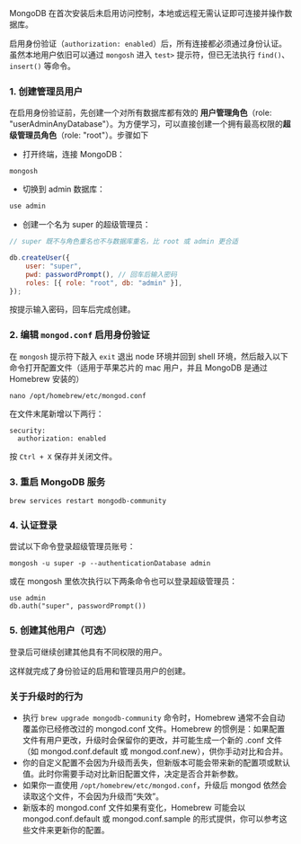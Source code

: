 MongoDB 在首次安装后未启用访问控制，本地或远程无需认证即可连接并操作数据库。

启用身份验证（`authorization: enabled`）后，所有连接都必须通过身份认证。虽然本地用户依旧可以通过 `mongosh` 进入 `test>` 提示符，但已无法执行 `find()`、`insert()` 等命令。

### 1. 创建管理员用户

在启用身份验证前，先创建一个对所有数据库都有效的 **用户管理角色**（role: "userAdminAnyDatabase"）。为方便学习，可以直接创建一个拥有最高权限的**超级管理员角色**（role: "root"）。步骤如下

- 打开终端，连接 MongoDB：

```
mongosh
```

- 切换到 admin 数据库：

```js
use admin
```

- 创建一个名为 super 的超级管理员：

```js
// super 既不与角色重名也不与数据库重名，比 root 或 admin 更合适

db.createUser({
	user: "super",
	pwd: passwordPrompt(), // 回车后输入密码
	roles: [{ role: "root", db: "admin" }],
});
```

按提示输入密码，回车后完成创建。

### 2. 编辑 `mongod.conf` 启用身份验证

在 `mongosh` 提示符下敲入 `exit` 退出 node 环境并回到 shell 环境，然后敲入以下命令打开配置文件（适用于苹果芯片的 mac 用户，并且 MongoDB 是通过 Homebrew 安装的）

```shell
nano /opt/homebrew/etc/mongod.conf
```

在文件末尾新增以下两行：

```
security:
  authorization: enabled
```

按 `Ctrl + X` 保存并关闭文件。

### 3. 重启 MongoDB 服务

```
brew services restart mongodb-community
```

### 4. 认证登录

尝试以下命令登录超级管理员账号：

```
mongosh -u super -p --authenticationDatabase admin
```

或在 mongosh 里依次执行以下两条命令也可以登录超级管理员：

```
use admin
db.auth("super", passwordPrompt())
```

### 5. 创建其他用户（可选）

登录后可继续创建其他具有不同权限的用户。

这样就完成了身份验证的启用和管理员用户的创建。

### 关于升级时的行为

- 执行 `brew upgrade mongodb-community` 命令时，Homebrew 通常不会自动覆盖你已经修改过的 mongod.conf 文件。Homebrew 的惯例是：如果配置文件有用户更改，升级时会保留你的更改，并可能生成一个新的 .conf 文件（如 mongod.conf.default 或 mongod.conf.new），供你手动对比和合并。
- 你的自定义配置不会因为升级而丢失，但新版本可能会带来新的配置项或默认值。此时你需要手动对比新旧配置文件，决定是否合并新参数。
- 如果你一直使用 `/opt/homebrew/etc/mongod.conf`，升级后 mongod 依然会读取这个文件，不会因为升级而“失效”。
- 新版本的 mongod.conf 文件如果有变化，Homebrew 可能会以 mongod.conf.default 或 mongod.conf.sample 的形式提供，你可以参考这些文件来更新你的配置。
